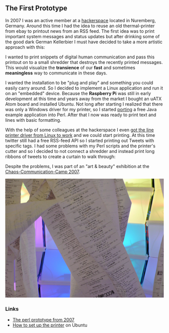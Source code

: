 
## The First Prototype ##

In 2007 I was an active member at a [hackerspace](http://k4cg.org/) located in Nuremberg, Germany. Around this time I had the idea to reuse an old thermal-printer from ebay to printout news from an RSS feed. The first idea was to print important system messages and status updates but after drinking some of the good dark German Kellerbier I must have decided to take a more artistic approach with this:

I wanted to print snippets of digital human communication and pass this printout on to a small shredder that destroys the recently printed messages. This would visualize the **transience** of our **fast** and sometimes **meaningless** way to communicate in these days.

I wanted the installation to be "plug and play" and something you could easily carry around. So I decided to implement a Linux application and run it on an "embedded" device. Because the **Raspberry Pi** was still in early development at this time and years away from the market I bought an uATX Atom board and installed Ubuntu.
Not long after starting I realized that there was only a Windows driver for my printer, so I started [porting](https://github.com/mojoaxel/twinter) a free Java example application into Perl. After that I now was ready to print text and lines with basic formatting.  

With the help of some colleagues at the hackerspace I even [got the line printer driver from Linux to work](http://k4cg.org/k4cg:projekte:rss-drucker) and we could start printing. At this time twitter still had a free RSS-feed API so I started printing out Tweets with specific tags.
I had some problems with my Perl scripts and the printer's cutter and so I decided to not connect a shredder and instead print long ribbons of tweets to create a curtain to walk through:

Despite the problems, I was part of an "art & beauty" exhibition at the [Chaos-Communication-Camp 2007](http://events.ccc.de/camp/2007/Intro/).

![artistik shot](../project_images/2014-03-25-CCCCamp07-CCSABY-mlcastle.jpg "CC-BY-SA by mlcastle")

### Links ###

* [The perl prototype from 2007](../project_code/V1/)
* [How to set up the printer](http://k4cg.org/k4cg:projekte:rss-drucker) on Ubuntu
